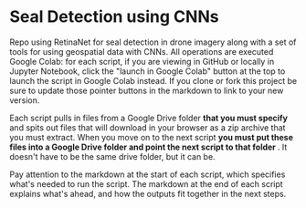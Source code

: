 # Seal Detection using CNNs

Repo using RetinaNet for seal detection in drone imagery along with a set of tools for using geospatial data with CNNs. All operations are executed Google Colab: for each script, if you are viewing in GitHub or locally in Jupyter Notebook, click the "launch in Google Colab" button at the top to launch the script in Google Colab instead. If you clone or fork this project be sure to update those pointer buttons in the markdown to link to your new version.

Each script pulls in files from a Google Drive folder <b> that you must specify </b> and spits out files that will download in your browser as a zip archive that you must extract. When you move on to the next script <b> you must put these files into a Google Drive folder and point the next script to that folder </b>. It doesn't have to be the same drive folder, but it can be.

Pay attention to the markdown at the start of each script, which specifies what's needed to run the script. The markdown at the end of each script explains what's ahead, and how the outputs fit together in the next steps.
